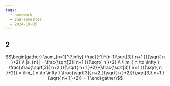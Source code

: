 ```yaml
---
tags:
  - homework
  - 2nd-semester
  - 2024-10-05
---
```


## 2

$$\begin{gather}
\sum_{n=1}^{\infty} \frac{(-1)^{n-1}\sqrt[3]{ n+1 }}{\sqrt{ n }+2} \\
|a_{n}| = \frac{\sqrt[3]{ n+1 }}{\sqrt{ n }+2} \\
\lim_{ n \to \infty } \frac{\frac{\sqrt[3]{ n+2 }}{\sqrt{ n+1 }+2}}{\frac{\sqrt[3]{ n+1 }}{\sqrt{ n }+2}} = \lim_{ n \to \infty } \frac{\sqrt[3]{ n+2 }(\sqrt{ n }+2)}{\sqrt[3]{ n+1 }(\sqrt{ n+1 }+2)} = 1
\end{gather}$$